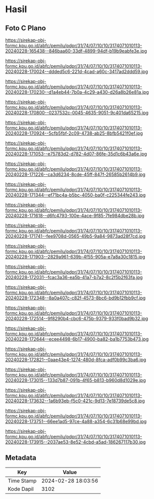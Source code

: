 # Hasil

## Foto C Plano

https://sirekap-obj-formc.kpu.go.id/abfc/pemilu/pdpr/31/74/07/10/10/3174071010113-20240228-165438--846baa60-33df-4899-94df-b19b9eabfe3e.jpg

https://sirekap-obj-formc.kpu.go.id/abfc/pemilu/pdpr/31/74/07/10/10/3174071010113-20240228-170024--ddded5c6-221d-4cad-a60c-3417ad2ddd59.jpg

https://sirekap-obj-formc.kpu.go.id/abfc/pemilu/pdpr/31/74/07/10/10/3174071010113-20240228-170230--d1a4eb44-7b0a-4c29-a430-d26a8b26e81a.jpg

https://sirekap-obj-formc.kpu.go.id/abfc/pemilu/pdpr/31/74/07/10/10/3174071010113-20240228-170800--0237532c-0045-4635-9051-9c401da65215.jpg

https://sirekap-obj-formc.kpu.go.id/abfc/pemilu/pdpr/31/74/07/10/10/3174071010113-20240228-170924--5cfb5fbf-2c09-4738-ab25-8bfb5421f0ef.jpg

https://sirekap-obj-formc.kpu.go.id/abfc/pemilu/pdpr/31/74/07/10/10/3174071010113-20240228-171053--e75783d2-d782-4d07-86fe-35d1c6b43a6e.jpg

https://sirekap-obj-formc.kpu.go.id/abfc/pemilu/pdpr/31/74/07/10/10/3174071010113-20240228-171226--ca3d6234-8cde-45ff-847f-26585b2614b9.jpg

https://sirekap-obj-formc.kpu.go.id/abfc/pemilu/pdpr/31/74/07/10/10/3174071010113-20240228-171344--ef71bc4a-b5bc-4050-ba0f-c225344fe243.jpg

https://sirekap-obj-formc.kpu.go.id/abfc/pemilu/pdpr/31/74/07/10/10/3174071010113-20240228-171618--d6fc4793-100e-4ace-9f85-7fe984dbe28b.jpg

https://sirekap-obj-formc.kpu.go.id/abfc/pemilu/pdpr/31/74/07/10/10/3174071010113-20240228-171741--fee9708d-0565-49b5-9a84-9873ad28f7cd.jpg

https://sirekap-obj-formc.kpu.go.id/abfc/pemilu/pdpr/31/74/07/10/10/3174071010113-20240228-171903--2829a961-639b-4f55-905a-e7a8a30c1815.jpg

https://sirekap-obj-formc.kpu.go.id/abfc/pemilu/pdpr/31/74/07/10/10/3174071010113-20240228-172031--fcac3a36-ea5b-41a7-b7a2-8c2f5b2f63fa.jpg

https://sirekap-obj-formc.kpu.go.id/abfc/pemilu/pdpr/31/74/07/10/10/3174071010113-20240228-172348--8a0a407c-c82f-4573-8bc6-bd9b12fbb9cf.jpg

https://sirekap-obj-formc.kpu.go.id/abfc/pemilu/pdpr/31/74/07/10/10/3174071010113-20240228-172514--9f8290b4-cbc6-475b-9379-933f0bad9b32.jpg

https://sirekap-obj-formc.kpu.go.id/abfc/pemilu/pdpr/31/74/07/10/10/3174071010113-20240228-172644--ecee4498-6b17-4900-ba82-ba1b7753b473.jpg

https://sirekap-obj-formc.kpu.go.id/abfc/pemilu/pdpr/31/74/07/10/10/3174071010113-20240228-172821--0aae43e4-1274-480d-8fca-adf0b99c3ba6.jpg

https://sirekap-obj-formc.kpu.go.id/abfc/pemilu/pdpr/31/74/07/10/10/3174071010113-20240228-173015--133d7b87-091b-4f65-b813-b960d8d1029e.jpg

https://sirekap-obj-formc.kpu.go.id/abfc/pemilu/pdpr/31/74/07/10/10/3174071010113-20240228-173632--1a6b93eb-f5c0-421c-9d13-7e18739de5c8.jpg

https://sirekap-obj-formc.kpu.go.id/abfc/pemilu/pdpr/31/74/07/10/10/3174071010113-20240228-173751--66ee1ad5-97ce-4a88-a354-6c31b68e99bd.jpg

https://sirekap-obj-formc.kpu.go.id/abfc/pemilu/pdpr/31/74/07/10/10/3174071010113-20240228-173915--2037ae53-8e52-4cbd-a5ad-186267117b30.jpg


## Metadata

| Key        | Value               |
| ---------- | ------------------- |
| Time Stamp | 2024-02-28 18:03:56 |
| Kode Dapil | 3102                |



